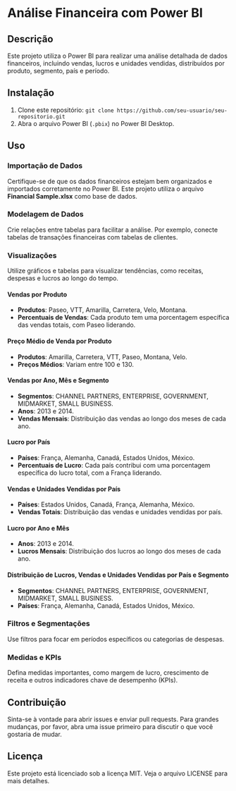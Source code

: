 # Análise Financeira com Power BI

## Descrição
Este projeto utiliza o Power BI para realizar uma análise detalhada de dados financeiros, incluindo vendas, lucros e unidades vendidas, distribuídos por produto, segmento, país e período.

## Instalação
1. Clone este repositório: `git clone https://github.com/seu-usuario/seu-repositorio.git`
2. Abra o arquivo Power BI (`.pbix`) no Power BI Desktop.

## Uso
### Importação de Dados
Certifique-se de que os dados financeiros estejam bem organizados e importados corretamente no Power BI. Este projeto utiliza o arquivo **Financial Sample.xlsx** como base de dados.

### Modelagem de Dados
Crie relações entre tabelas para facilitar a análise. Por exemplo, conecte tabelas de transações financeiras com tabelas de clientes.

### Visualizações
Utilize gráficos e tabelas para visualizar tendências, como receitas, despesas e lucros ao longo do tempo.

#### Vendas por Produto
- **Produtos**: Paseo, VTT, Amarilla, Carretera, Velo, Montana.
- **Percentuais de Vendas**: Cada produto tem uma porcentagem específica das vendas totais, com Paseo liderando.

#### Preço Médio de Venda por Produto
- **Produtos**: Amarilla, Carretera, VTT, Paseo, Montana, Velo.
- **Preços Médios**: Variam entre 100 e 130.

#### Vendas por Ano, Mês e Segmento
- **Segmentos**: CHANNEL PARTNERS, ENTERPRISE, GOVERNMENT, MIDMARKET, SMALL BUSINESS.
- **Anos**: 2013 e 2014.
- **Vendas Mensais**: Distribuição das vendas ao longo dos meses de cada ano.

#### Lucro por País
- **Países**: França, Alemanha, Canadá, Estados Unidos, México.
- **Percentuais de Lucro**: Cada país contribui com uma porcentagem específica do lucro total, com a França liderando.

#### Vendas e Unidades Vendidas por País
- **Países**: Estados Unidos, Canadá, França, Alemanha, México.
- **Vendas Totais**: Distribuição das vendas e unidades vendidas por país.

#### Lucro por Ano e Mês
- **Anos**: 2013 e 2014.
- **Lucros Mensais**: Distribuição dos lucros ao longo dos meses de cada ano.

#### Distribuição de Lucros, Vendas e Unidades Vendidas por País e Segmento
- **Segmentos**: CHANNEL PARTNERS, ENTERPRISE, GOVERNMENT, MIDMARKET, SMALL BUSINESS.
- **Países**: França, Alemanha, Canadá, Estados Unidos, México.

### Filtros e Segmentações
Use filtros para focar em períodos específicos ou categorias de despesas.

### Medidas e KPIs
Defina medidas importantes, como margem de lucro, crescimento de receita e outros indicadores chave de desempenho (KPIs).

## Contribuição
Sinta-se à vontade para abrir issues e enviar pull requests. Para grandes mudanças, por favor, abra uma issue primeiro para discutir o que você gostaria de mudar.

## Licença
Este projeto está licenciado sob a licença MIT. Veja o arquivo LICENSE para mais detalhes.
